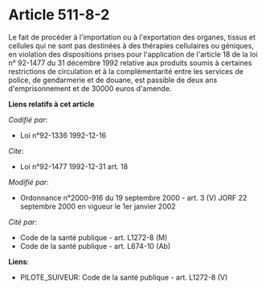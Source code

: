 # Article 511-8-2

Le fait de procéder à l'importation ou à l'exportation des organes, tissus et cellules qui ne sont pas destinées à des
thérapies cellulaires ou géniques, en violation des dispositions prises pour l'application de l'article 18 de la loi n°
92-1477 du 31 décembre 1992 relative aux produits soumis à certaines restrictions de circulation et à la complémentarité
entre les services de police, de gendarmerie et de douane, est passible de deux ans d'emprisonnement et de 30000 euros
d'amende.

**Liens relatifs à cet article**

_Codifié par_:

  - Loi n°92-1336 1992-12-16

_Cite_:

  - Loi n°92-1477 1992-12-31 art. 18

_Modifié par_:

  - Ordonnance n°2000-916 du 19 septembre 2000 - art. 3 (V) JORF 22 septembre 2000 en vigueur le 1er janvier 2002

_Cité par_:

  - Code de la santé publique - art. L1272-8 (M)
  - Code de la santé publique - art. L674-10 (Ab)

**Liens**:

  - PILOTE_SUIVEUR: Code de la santé publique - art. L1272-8 (V)
